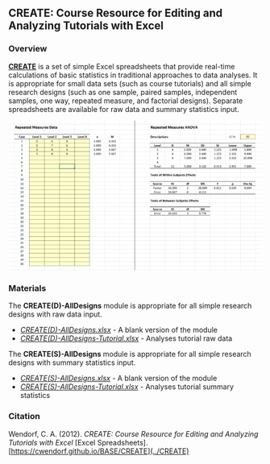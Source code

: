 ## CREATE: Course Resource for Editing and Analyzing Tutorials with Excel

### Overview

[**CREATE**](../CREATE) is a set of simple Excel spreadsheets that provide real-time calculations of basic statistics in traditional approaches to data analyses. It is appropriate for small data sets (such as course tutorials) and all simple research designs (such as one sample, paired samples, independent samples, one way, repeated measure, and factorial designs). Separate spreadsheets are available for raw data and summary statistics input.

<p align="center"><kbd><img src="CREATE.jpg"></kbd></p>

### Materials

The **CREATE(D)-AllDesigns** module is appropriate for all simple research designs with raw data input.

- [*CREATE(D)-AllDesigns.xlsx*](./CREATE(D)-AllDesigns.xlsx) - A blank version of the module
- [*CREATE(D)-AllDesigns-Tutorial.xlsx*](./CREATE(D)-AllDesigns-Tutorial.xlsx) - Analyses tutorial raw data

The **CREATE(S)-AllDesigns** module is appropriate for all simple research designs with summary statistics input.

- [*CREATE(S)-AllDesigns.xlsx*](./CREATE(S)-AllDesigns.xlsx) - A blank version of the module
- [*CREATE(S)-AllDesigns-Tutorial.xlsx*](./CREATE(S)-AllDesigns-Tutorial.xlsx) - Analyses tutorial summary statistics

### Citation

Wendorf, C. A. (2012). _CREATE: Course Resource for Editing and Analyzing Tutorials with Excel_ [Excel Spreadsheets]. [https://cwendorf.github.io/BASE/CREATE](../CREATE)
